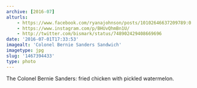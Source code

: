 ```yaml
---
archive: [2016-07]
alturls:
    - https://www.facebook.com/ryanajohnson/posts/10102646637209789:0
    - https://www.instagram.com/p/BHUvQhmBn1U/ 
    - http://twitter.com/bismark/status/748902429408669696
date: '2016-07-01T17:33:53'
imagealt: 'Colonel Bernie Sanders Sandwich'
imagetype: jpg
slug: '1467394433'
type: photo
---
```


The Colonel Bernie Sanders: fried chicken with pickled watermelon.
